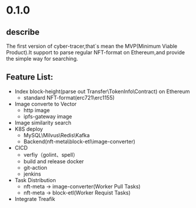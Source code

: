 # 0.1.0
## describe
The first version of cyber-tracer,that`s mean the MVP(Minimum Viable Product).It support to parse regular NFT-format on Ethereum,and provide the simple way for searching.
## Feature List:
* Index block-height(parse out Transfer\TokenInfo\Contract) on Ethereum
  * standard NFT-format(erc721\erc1155)
* Image converte to Vector
  * http image
  * ipfs-gateway image
* Image similarity search
* K8S deploy
  * MySQL\Milvus\Redis\Kafka
  * Backend(nft-meta\block-etl\image-converter)
* CICD
  * verfiy（golint、spell）
  * build and release docker
  * git-action
  * jenkins
* Task Distribution
  * nft-meta -> image-converter(Worker Pull Tasks)
  * nft-meta -> block-etl(Worker Requist Tasks) 
* Integrate Treafik